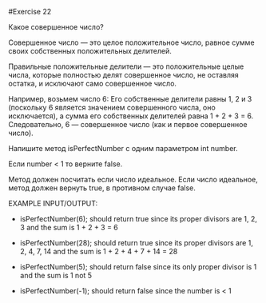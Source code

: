 #Exercise 22

Какое совершенное число?

Совершенное число — это целое положительное число, равное сумме своих собственных положительных делителей.

Правильные положительные делители — это положительные целые числа, которые полностью делят совершенное число, не оставляя остатка, и исключают само совершенное число.

Например, возьмем число 6:
Его собственные делители равны 1, 2 и 3 (поскольку 6 является значением совершенного числа, оно исключается), а сумма его собственных делителей равна 1 + 2 + 3 = 6.
Следовательно, 6 — совершенное число (как и первое совершенное число).


Напишите метод isPerfectNumber с одним параметром int number. 

Если number < 1 то верните false. 

Метод должен посчитать если число идеальное. Если число идеальное, метод должен вернуть true, в противном случае false. 

EXAMPLE INPUT/OUTPUT:

* isPerfectNumber(6); should return true since its proper divisors are 1, 2, 3 and the sum is 1 + 2 + 3 = 6

* isPerfectNumber(28); should return true since its proper divisors are 1, 2, 4, 7, 14 and the sum is 1 + 2 + 4 + 7 + 14 = 28

* isPerfectNumber(5); should return false since its only proper divisor is 1 and the sum is 1 not 5

* isPerfectNumber(-1); should return false since the number is < 1

